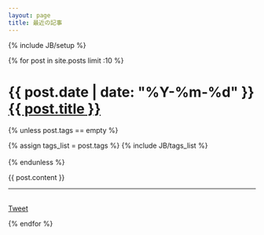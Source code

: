 ```yaml
---
layout: page
title: 最近の記事
---
```

{% include JB/setup %}

{% for post in site.posts limit :10 %}


<h1>{{ post.date | date: "%Y-%m-%d"  }} <a href="{{ BASE_PATH }}{{ post.url }}">{{ post.title }}</a></h1>

{% unless post.tags == empty %}
<div class="pull-right">
{% assign tags_list = post.tags %}
{% include JB/tags_list %}
</div>
<br>
{% endunless %}  

{{ post.content }}

<hr>
<div class="fb-like" data-href="http://tsucchi.github.io{{ post.url }}" data-send="true" data-width="450" data-show-faces="true"></div>
<br>
<div class="twitter-button">
  <a href="https://twitter.com/share?ref_src=twsrc%5Etfw" data-text="{{ post.title }} - {{ site.title }}" data-url="{{ site.production_url }}{{ post.url }}" class="twitter-share-button" data-show-count="false">Tweet</a><script async src="https://platform.twitter.com/widgets.js" charset="utf-8"></script>
</div>

{% endfor %}

